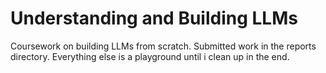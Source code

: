 # Understanding and Building LLMs

Coursework on building LLMs from scratch. Submitted work in the reports directory. Everything else is a playground until i clean up in the end.
